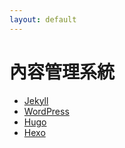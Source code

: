 ```yaml
---
layout: default
---
```

# 內容管理系統

- [Jekyll](jekyllrb.com)
- [WordPress](wordpress.org)
- [Hugo](gohugo.i/)
- [Hexo](hexo.io)